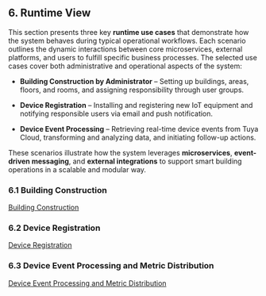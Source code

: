 ## 6. Runtime View

This section presents three key **runtime use cases** that demonstrate how the system behaves during typical operational workflows. Each scenario outlines the dynamic interactions between core microservices, external platforms, and users to fulfill specific business processes. The selected use cases cover both administrative and operational aspects of the system:

- **Building Construction by Administrator** – Setting up buildings, areas, floors, and rooms, and assigning responsibility through user groups.

- **Device Registration** – Installing and registering new IoT equipment and notifying responsible users via email and push notification.

- **Device Event Processing** – Retrieving real-time device events from Tuya Cloud, transforming and analyzing data, and initiating follow-up actions.

These scenarios illustrate how the system leverages **microservices**, **event-driven messaging**, and **external integrations** to support smart building operations in a scalable and modular way.

### 6.1 Building Construction

[Building Construction](./61-building-construction.md)

### 6.2 Device Registration

[Device Registration](./62-device-registration.md)

### 6.3 Device Event Processing and Metric Distribution

[Device Event Processing and Metric Distribution](./63-device-event-processing-and-metric-distribution.md)
